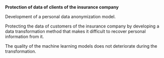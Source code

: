 __Protection of data of clients of the insurance company__

Development of a personal data anonymization model.

Protecting the data of customers of the insurance company by developing a data transformation method that makes it difficult to recover personal information from it.

The quality of the machine learning models does not deteriorate during the transformation. 
